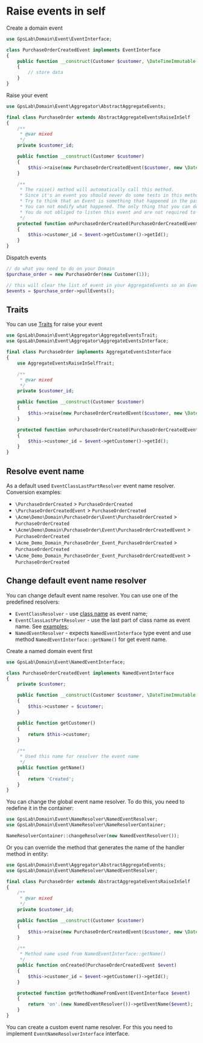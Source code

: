 Raise events in self
====================

Create a domain event

```php
use GpsLab\Domain\Event\EventInterface;

class PurchaseOrderCreatedEvent implements EventInterface
{
    public function __construct(Customer $customer, \DateTimeImmutable $create_at)
    {
        // store data
    }
}
```

Raise your event

```php
use GpsLab\Domain\Event\Aggregator\AbstractAggregateEvents;

final class PurchaseOrder extends AbstractAggregateEventsRaiseInSelf
{
    /**
     * @var mixed
     */
    private $customer_id;

    public function __construct(Customer $customer)
    {
        $this->raise(new PurchaseOrderCreatedEvent($customer, new \DateTimeImmutable()));
    }

    /**
     * The raise() method will automatically call this method.
     * Since it's an event you should never do some tests in this method.
     * Try to think that an Event is something that happened in the past.
     * You can not modify what happened. The only thing that you can do is create another event to compensate.
     * You do not obliged to listen this event and are not required to create this method.
     */
    protected function onPurchaseOrderCreated(PurchaseOrderCreatedEvent $event)
    {
        $this->customer_id = $event->getCustomer()->getId();
    }
}
```

Dispatch events

```php
// do what you need to do on your Domain
$purchase_order = new PurchaseOrder(new Customer(1));

// this will clear the list of event in your AggregateEvents so an Event is trigger only once
$events = $purchase_order->pullEvents();
```

## Traits

You can use [Traits](http://php.net/manual/en/language.oop5.traits.php) for raise your event

```php
use GpsLab\Domain\Event\Aggregator\AggregateEventsTrait;
use GpsLab\Domain\Event\Aggregator\AggregateEventsInterface;

final class PurchaseOrder implements AggregateEventsInterface
{
    use AggregateEventsRaiseInSelfTrait;

    /**
     * @var mixed
     */
    private $customer_id;

    public function __construct(Customer $customer)
    {
        $this->raise(new PurchaseOrderCreatedEvent($customer, new \DateTimeImmutable()));
    }

    protected function onPurchaseOrderCreated(PurchaseOrderCreatedEvent $event)
    {
        $this->customer_id = $event->getCustomer()->getId();
    }
}
```

## Resolve event name

As a default used `EventClassLastPartResolver` event name resolver.
Conversion examples:

* `\PurchaseOrderCreated` > `PurchaseOrderCreated`
* `\PurchaseOrderCreatedEvent` > `PurchaseOrderCreated`
* `\Acme\Demo\Domain\PurchaseOrder\Event\PurchaseOrderCreated` > `PurchaseOrderCreated`
* `\Acme\Demo\Domain\PurchaseOrder\Event\PurchaseOrderCreatedEvent` > `PurchaseOrderCreated`
* `\Acme_Demo_Domain_PurchaseOrder_Event_PurchaseOrderCreated` > `PurchaseOrderCreated`
* `\Acme_Demo_Domain_PurchaseOrder_Event_PurchaseOrderCreatedEvent` > `PurchaseOrderCreated`

## Change default event name resolver

You can change default event name resolver. You can use one of the predefined resolvers:

* `EventClassResolver` - use [class name](http://php.net/manual/en/function.get-class.php) as event name;
* `EventClassLastPartResolver` - use the last part of class name as event name. See [examples](#resolve-event-name);
* `NamedEventResolver` - expects `NamedEventInterface` type event and use method `NamedEventInterface::getName()` for
get event name.

Create a named domain event first

```php
use GpsLab\Domain\Event\NamedEventInterface;

class PurchaseOrderCreatedEvent implements NamedEventInterface
{
    private $customer;

    public function __construct(Customer $customer, \DateTimeImmutable $create_at)
    {
        $this->customer = $customer;
    }

    public function getCustomer()
    {
        return $this->customer;
    }

    /**
     * Used this name for resolver the event name
     */
    public function getName()
    {
        return 'Created';
    }
}
```

You can change the global event name resolver. To do this, you need to redefine it in the container:

```php
use GpsLab\Domain\Event\NameResolver\NamedEventResolver;
use GpsLab\Domain\Event\NameResolver\NameResolverContainer;

NameResolverContainer::changeResolver(new NamedEventResolver());
```

Or you can override the method that generates the name of the handler method in entity:

```php
use GpsLab\Domain\Event\Aggregator\AbstractAggregateEvents;
use GpsLab\Domain\Event\NameResolver\NamedEventResolver;

final class PurchaseOrder extends AbstractAggregateEventsRaiseInSelf
{
    /**
     * @var mixed
     */
    private $customer_id;

    public function __construct(Customer $customer)
    {
        $this->raise(new PurchaseOrderCreatedEvent($customer, new \DateTimeImmutable()));
    }

    /**
     * Method name used from NamedEventInterface::getName()
     */
    public function onCreated(PurchaseOrderCreatedEvent $event)
    {
        $this->customer_id = $event->getCustomer()->getId();
    }

    protected function getMethodNameFromEvent(EventInterface $event)
    {
        return 'on'.(new NamedEventResolver())->getEventName($event);
    }
}
```

You can create a custom event name resolver. For this you need to implement `EventNameResolverInterface` interface.
